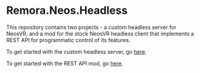 Remora.Neos.Headless
====================

This repository contains two projects - a custom headless server for NeosVR, and
a mod for the stock NeosVR headless client that implements a REST API for 
programmatic control of its features.

To get started with the custom headless server, go [here][1].

To get started with the REST API mod, go [here][2].


[1]: Remora.Neos.Headless/README.md
[2]: Remora.Neos.Headless.API.Mod/README.md
